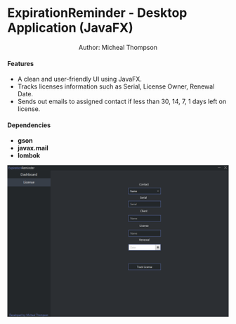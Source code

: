 <p align="center">
  <h1>ExpirationReminder - Desktop Application (JavaFX)</h1>
</p>
<p align="center" title="Author">
  Author: Micheal Thompson
</p>

#### Features
 - A clean and user-friendly UI using JavaFX.
 - Tracks licenses information such as Serial, License Owner, Renewal Date.
 - Sends out emails to assigned contact if less than 30, 14, 7, 1 days left on license.

#### Dependencies 
 * **gson**
 * **javax.mail**
 * **lombok**
 
 ![](ExpirationReminder.png)
